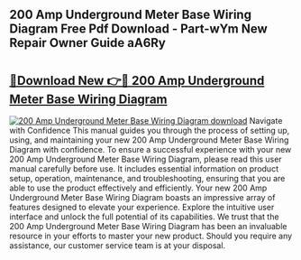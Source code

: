 ## 200 Amp Underground Meter Base Wiring Diagram Free Pdf Download - Part-wYm New Repair Owner Guide aA6Ry

# <h2><a href="http://dfrvad.blite.top/?on=200+Amp+Underground+Meter+Base+Wiring+Diagram">🔗Download New 👉🔴 200 Amp Underground Meter Base Wiring Diagram</a></h2>

[![200 Amp Underground Meter Base Wiring Diagram download](https://i.imgur.com/lujVjoI.png)](http://dfrvad.blite.top/?on=200+Amp+Underground+Meter+Base+Wiring+Diagram)
Navigate with Confidence This manual guides you through the process of setting up, using, and maintaining your new 200 Amp Underground Meter Base Wiring Diagram with confidence. To ensure a successful experience with your new 200 Amp Underground Meter Base Wiring Diagram, please read this user manual carefully before use. It includes essential information on product setup, operation, maintenance, and troubleshooting, ensuring that you are able to use the product effectively and efficiently. Your new 200 Amp Underground Meter Base Wiring Diagram boasts an impressive array of features designed to elevate your experience. Explore the intuitive user interface and unlock the full potential of its capabilities. We trust that the 200 Amp Underground Meter Base Wiring Diagram has been an invaluable resource in your efforts to master your new product. Should you require any assistance, our customer service team is at your disposal.
